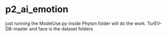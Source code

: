 # p2_ai_emotion

just running the ModelUse.py inside Phyton folder will do the work. TurEV-DB-master and face is the dataset folders
